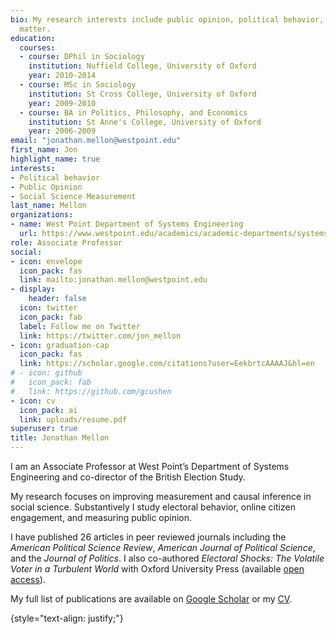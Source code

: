 ```yaml
---
bio: My research interests include public opinion, political behavior, and improving measurement in social science
  matter.
education:
  courses:
  - course: DPhil in Sociology
    institution: Nuffield College, University of Oxford
    year: 2010-2014
  - course: MSc in Sociology
    institution: St Cross College, University of Oxford
    year: 2009-2010
  - course: BA in Politics, Philosophy, and Economics
    institution: St Anne's College, University of Oxford
    year: 2006-2009
email: "jonathan.mellon@westpoint.edu"
first_name: Jon
highlight_name: true
interests:
- Political behavior
- Public Opinion
- Social Science Measurement
last_name: Mellon
organizations:
- name: West Point Department of Systems Engineering
  url: https://www.westpoint.edu/academics/academic-departments/systems-engineering
role: Associate Professor
social:
- icon: envelope
  icon_pack: fas
  link: mailto:jonathan.mellon@westpoint.edu
- display:
    header: false
  icon: twitter
  icon_pack: fab
  label: Follow me on Twitter
  link: https://twitter.com/jon_mellon
- icon: graduation-cap
  icon_pack: fas
  link: https://scholar.google.com/citations?user=EekbrtcAAAAJ&hl=en
# - icon: github
#   icon_pack: fab
#   link: https://github.com/gcushen
- icon: cv
  icon_pack: ai
  link: uploads/resume.pdf
superuser: true
title: Jonathan Mellon
---
```


I am an Associate Professor at West Point’s Department of Systems Engineering and co-director of the British Election Study.

My research focuses on improving measurement and causal inference in social science. Substantively I study electoral behavior, online citizen engagement, and measuring public opinion. 

I have published 26 articles in peer reviewed journals including the *American Political Science Review*, *American Journal of Political Science*, and the *Journal of Politics*. I also co-authored *Electoral Shocks: The Volatile Voter in a Turbulent World* with Oxford University Press (available [open access](https://library.oapen.org/bitstream/handle/20.500.12657/47106/9780198800583.pdf?sequence=1)). 

My full list of publications are available on [Google Scholar](https://scholar.google.com/citations?user=EekbrtcAAAAJ&hl=en) or my [CV](uploads/resume.pdf). 



{style="text-align: justify;"}
